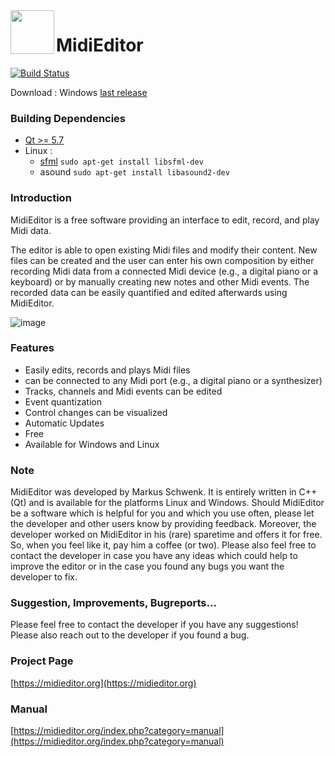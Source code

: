 

<img align="left" width="70px" src="run_environment/midieditor.ico">

MidiEditor
===========

[![Build Status](https://api.travis-ci.org/schwenk/MidiEditor.svg?branch=master)](https://travis-ci.org/abreheret/MidiEditor)


Download : Windows [last release](https://github.com/abreheret/MidiEditor/releases/)

### Building Dependencies
* [Qt >= 5.7](https://www.qt.io/download-open-source/)
* Linux :
     * [sfml](http://www.sfml-dev.org/download-fr.php) `sudo apt-get install libsfml-dev`
     * asound `sudo apt-get install libasound2-dev`

### Introduction

MidiEditor is a free software providing an interface to edit, record, and play Midi data.

The editor is able to open existing Midi files and modify their content. New files can be created and the user can enter his own composition by either recording Midi data from a connected Midi device (e.g., a digital piano or a keyboard) or by manually creating new notes and other Midi events. The recorded data can be easily quantified and edited afterwards using MidiEditor.

![image](midieditor.png)

### Features

* Easily edits, records and plays Midi files
* can be connected to any Midi port (e.g., a digital piano or a synthesizer)
* Tracks, channels and Midi events can be edited
* Event quantization
* Control changes can be visualized
* Automatic Updates
* Free
* Available for Windows and Linux

### Note

MidiEditor was developed by Markus Schwenk. It is entirely written in C++ (Qt) and is available for the platforms Linux and Windows. Should MidiEditor be a software which is helpful for you and which you use often, please let the developer and other users know by providing feedback. Moreover, the developer worked on MidiEditor in his (rare) sparetime and offers it for free. So, when you feel like it, pay him a coffee (or two). Please also feel free to contact the developer in case you have any ideas which could help to improve the editor or in the case you found any bugs you want the developer to	fix.

### Suggestion, Improvements, Bugreports...

Please feel free to contact the developer if you have any suggestions! Please also reach out to the developer if you found a bug.

### Project Page

[https://midieditor.org](https://midieditor.org)


### Manual

[https://midieditor.org/index.php?category=manual](https://midieditor.org/index.php?category=manual)






